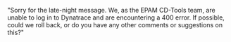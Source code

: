 "Sorry for the late-night message. We, as the EPAM CD-Tools team, are unable to log in to Dynatrace and are encountering a 400 error. If possible, could we roll back, or do you have any other comments or suggestions on this?"

